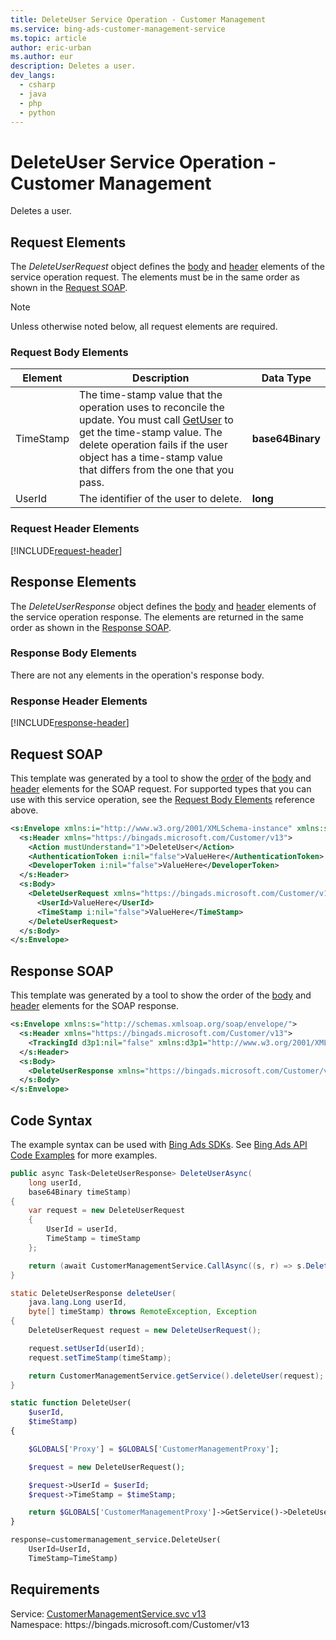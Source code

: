```yaml
---
title: DeleteUser Service Operation - Customer Management
ms.service: bing-ads-customer-management-service
ms.topic: article
author: eric-urban
ms.author: eur
description: Deletes a user.
dev_langs: 
  - csharp
  - java
  - php
  - python
---
```

# DeleteUser Service Operation - Customer Management
Deletes a user.

## <a name="request"></a>Request Elements
The *DeleteUserRequest* object defines the [body](#request-body) and [header](#request-header) elements of the service operation request. The elements must be in the same order as shown in the [Request SOAP](#request-soap). 

> [!NOTE]
> Unless otherwise noted below, all request elements are required.

### <a name="request-body"></a>Request Body Elements

|Element|Description|Data Type|
|-----------|---------------|-------------|
|<a name="timestamp"></a>TimeStamp|The time-stamp value that the operation uses to reconcile the update. You must call  [GetUser](getuser.md) to get the time-stamp value. The delete operation fails if the user object has a time-stamp value that differs from the one that you pass.|**base64Binary**|
|<a name="userid"></a>UserId|The identifier of the user to delete.|**long**|

### <a name="request-header"></a>Request Header Elements
[!INCLUDE[request-header](./includes/request-header.md)]

## <a name="response"></a>Response Elements
The *DeleteUserResponse* object defines the [body](#response-body) and [header](#response-header) elements of the service operation response. The elements are returned in the same order as shown in the [Response SOAP](#response-soap).

### <a name="response-body"></a>Response Body Elements
There are not any elements in the operation's response body.

### <a name="response-header"></a>Response Header Elements
[!INCLUDE[response-header](./includes/response-header.md)]

## <a name="request-soap"></a>Request SOAP
This template was generated by a tool to show the [order](../guides/services-protocol.md#element-order) of the [body](#request-body) and [header](#request-header) elements for the SOAP request. For supported types that you can use with this service operation, see the [Request Body Elements](#request-header) reference above.

```xml
<s:Envelope xmlns:i="http://www.w3.org/2001/XMLSchema-instance" xmlns:s="http://schemas.xmlsoap.org/soap/envelope/">
  <s:Header xmlns="https://bingads.microsoft.com/Customer/v13">
    <Action mustUnderstand="1">DeleteUser</Action>
    <AuthenticationToken i:nil="false">ValueHere</AuthenticationToken>
    <DeveloperToken i:nil="false">ValueHere</DeveloperToken>
  </s:Header>
  <s:Body>
    <DeleteUserRequest xmlns="https://bingads.microsoft.com/Customer/v13">
      <UserId>ValueHere</UserId>
      <TimeStamp i:nil="false">ValueHere</TimeStamp>
    </DeleteUserRequest>
  </s:Body>
</s:Envelope>
```

## <a name="response-soap"></a>Response SOAP
This template was generated by a tool to show the order of the [body](#response-body) and [header](#response-header) elements for the SOAP response.

```xml
<s:Envelope xmlns:s="http://schemas.xmlsoap.org/soap/envelope/">
  <s:Header xmlns="https://bingads.microsoft.com/Customer/v13">
    <TrackingId d3p1:nil="false" xmlns:d3p1="http://www.w3.org/2001/XMLSchema-instance">ValueHere</TrackingId>
  </s:Header>
  <s:Body>
    <DeleteUserResponse xmlns="https://bingads.microsoft.com/Customer/v13" />
  </s:Body>
</s:Envelope>
```

## <a name="example"></a>Code Syntax
The example syntax can be used with [Bing Ads SDKs](../guides/client-libraries.md). See [Bing Ads API Code Examples](../guides/code-examples.md) for more examples.
```csharp
public async Task<DeleteUserResponse> DeleteUserAsync(
	long userId,
	base64Binary timeStamp)
{
	var request = new DeleteUserRequest
	{
		UserId = userId,
		TimeStamp = timeStamp
	};

	return (await CustomerManagementService.CallAsync((s, r) => s.DeleteUserAsync(r), request));
}
```
```java
static DeleteUserResponse deleteUser(
	java.lang.Long userId,
	byte[] timeStamp) throws RemoteException, Exception
{
	DeleteUserRequest request = new DeleteUserRequest();

	request.setUserId(userId);
	request.setTimeStamp(timeStamp);

	return CustomerManagementService.getService().deleteUser(request);
}
```
```php
static function DeleteUser(
	$userId,
	$timeStamp)
{

	$GLOBALS['Proxy'] = $GLOBALS['CustomerManagementProxy'];

	$request = new DeleteUserRequest();

	$request->UserId = $userId;
	$request->TimeStamp = $timeStamp;

	return $GLOBALS['CustomerManagementProxy']->GetService()->DeleteUser($request);
}
```
```python
response=customermanagement_service.DeleteUser(
	UserId=UserId,
	TimeStamp=TimeStamp)
```

## Requirements
Service: [CustomerManagementService.svc v13](https://clientcenter.api.bingads.microsoft.com/Api/CustomerManagement/v13/CustomerManagementService.svc)  
Namespace: https\://bingads.microsoft.com/Customer/v13  

